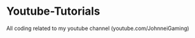 Youtube-Tutorials
=================

All coding related to my youtube channel (youtube.com/JohnneiGaming)